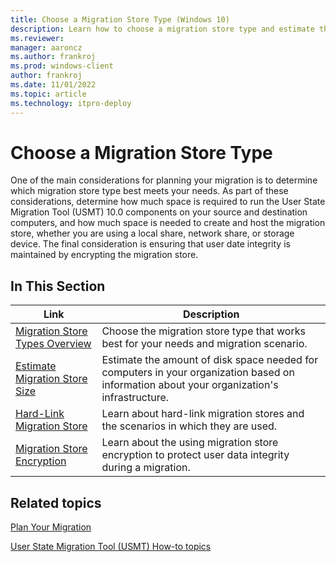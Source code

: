 ```yaml
---
title: Choose a Migration Store Type (Windows 10)
description: Learn how to choose a migration store type and estimate the amount of disk space needed for computers in your organization.
ms.reviewer: 
manager: aaroncz
ms.author: frankroj
ms.prod: windows-client
author: frankroj
ms.date: 11/01/2022
ms.topic: article
ms.technology: itpro-deploy
---
```


# Choose a Migration Store Type

One of the main considerations for planning your migration is to determine which migration store type best meets your needs. As part of these considerations, determine how much space is required to run the User State Migration Tool (USMT) 10.0 components on your source and destination computers, and how much space is needed to create and host the migration store, whether you are using a local share, network share, or storage device. The final consideration is ensuring that user date integrity is maintained by encrypting the migration store.

## In This Section

| Link | Description |
|--- |--- |
|[Migration Store Types Overview](migration-store-types-overview.md)|Choose the migration store type that works best for your needs and migration scenario.|
|[Estimate Migration Store Size](usmt-estimate-migration-store-size.md)|Estimate the amount of disk space needed for computers in your organization based on information about your organization's infrastructure.|
|[Hard-Link Migration Store](usmt-hard-link-migration-store.md)|Learn about hard-link migration stores and the scenarios in which they are used.|
|[Migration Store Encryption](usmt-migration-store-encryption.md)|Learn about the using migration store encryption to protect user data integrity during a migration.|

## Related topics

[Plan Your Migration](usmt-plan-your-migration.md)

[User State Migration Tool (USMT) How-to topics](usmt-how-to.md)
